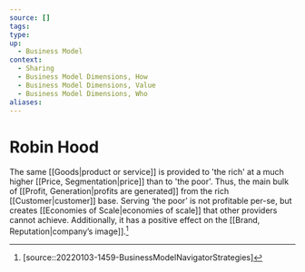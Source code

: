 ```yaml
---
source: []
tags: 
type:
up:
  - Business Model
context:
  - Sharing
  - Business Model Dimensions, How
  - Business Model Dimensions, Value
  - Business Model Dimensions, Who
aliases:
---
```


# Robin Hood

The same [[Goods|product or service]] is provided to 'the rich' at a much higher [[Price, Segmentation|price]] than to 'the poor'. Thus, the main bulk of [[Profit, Generation|profits are generated]] from the rich [[Customer|customer]] base. Serving ‘the poor’ is not profitable per-se, but creates [[Economies of Scale|economies of scale]] that other providers cannot achieve. Additionally, it has a positive effect on the [[Brand, Reputation|company’s image]].[^1]

[^1]: [source::20220103-1459-BusinessModelNavigatorStrategies]
